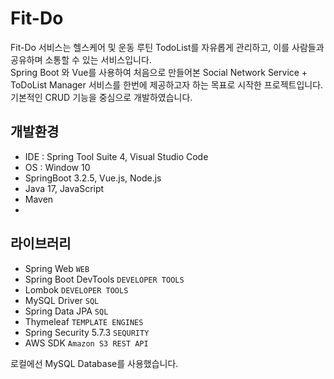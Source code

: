 # Fit-Do

Fit-Do 서비스는 헬스케어 및 운동 루틴 TodoList를 자유롭게 관리하고, 이를 사람들과 공유하며 소통할 수 있는 서비스입니다.<br> 
Spring Boot 와 Vue를 사용하여 처음으로 만들어본 Social Network Service + ToDoList Manager 서비스를 한번에 제공하고자 하는 목표로 시작한 프로젝트입니다.<br>
기본적인 CRUD 기능을 중심으로 개발하였습니다.<br>

## 개발환경
* IDE : Spring Tool Suite 4, Visual Studio Code
* OS : Window 10
* SpringBoot 3.2.5, Vue.js, Node.js
* Java 17, JavaScript
* Maven
* 

## 라이브러리
* Spring Web `WEB`
* Spring Boot DevTools `DEVELOPER TOOLS`
* Lombok `DEVELOPER TOOLS`
* MySQL Driver `SQL`
* Spring Data JPA `SQL`
* Thymeleaf `TEMPLATE ENGINES`
* Spring Security 5.7.3 `SEQURITY`
* AWS SDK `Amazon S3 REST API`

로컬에선 MySQL Database를 사용했습니다.<br>
